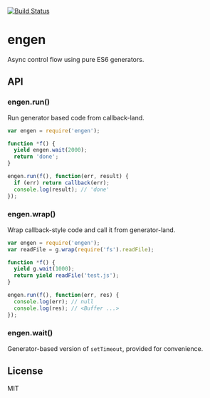 [![Build Status](https://travis-ci.org/storehouse/engen.svg?branch=master)](http://travis-ci.org/storehouse/engen)

engen
=====

Async control flow using pure ES6 generators.

API
---

### engen.run()

Run generator based code from callback-land.

```javascript
var engen = require('engen');

function *f() {
  yield engen.wait(2000);
  return 'done';
}

engen.run(f(), function(err, result) {
  if (err) return callback(err);
  console.log(result); // 'done'
});

```

### engen.wrap()

Wrap callback-style code and call it from generator-land.

```javascript
var engen = require('engen');
var readFile = g.wrap(require('fs').readFile);

function *f() {
  yield g.wait(1000);
  return yield readFile('test.js');
}

engen.run(f(), function(err, res) {
  console.log(err); // null
  console.log(res); // <Buffer ...>
});
```

### engen.wait()

Generator-based version of `setTimeout`, provided for convenience.

License
-------

MIT
